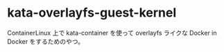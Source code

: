 # kata-overlayfs-guest-kernel

ContainerLinux 上で kata-container を使って overlayfs ライクな Docker in Docker をするためのやつ。
